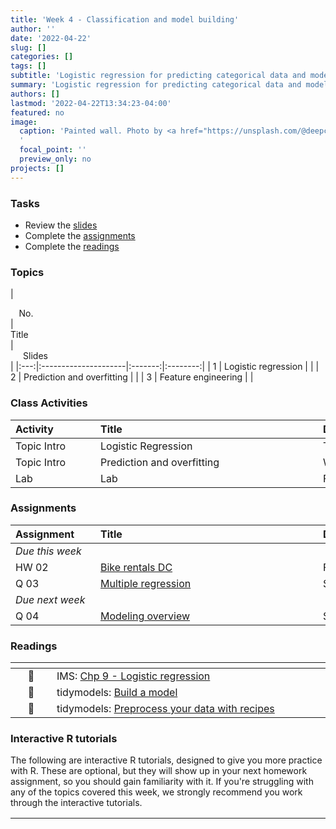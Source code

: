 ```yaml
---
title: 'Week 4 - Classification and model building'
author: ''
date: '2022-04-22'
slug: []
categories: []
tags: []
subtitle: 'Logistic regression for predicting categorical data and model building :construction:'
summary: 'Logistic regression for predicting categorical data and model building.'
authors: []
lastmod: '2022-04-22T13:34:23-04:00'
featured: no
image:
  caption: 'Painted wall. Photo by <a href="https://unsplash.com/@deepcreation?utm_source=unsplash&utm_medium=referral&utm_content=creditCopyText">Deepak Verma</a> on <a href="https://unsplash.com/collections/UvAs0qKEScE/painted-walls?utm_source=unsplash&utm_medium=referral&utm_content=creditCopyText">Unsplash</a>
  '
  focal_point: ''
  preview_only: no
projects: []
---
```



### Tasks

- Review the [slides](/post/04-week/#topics)
- Complete the [assignments](/post/04-week/#assignments)
- Complete the [readings](/post/04-week/#readings)

### Topics

| <div style="width:50px;text-align:center">No.</div> | <div style="width:250px;text-align:left">Title</div> | <div style="width:80px;text-align:center">Slides</div> |
|:---:|:---------------------|:-------:|:--------:|
| 1 | Logistic regression | [<span style='color: #4b5357;'><i class='fas fa-desktop fa-lg'></i></span>](https://laurielbaker.github.io/DCS-210/course-materials/slides/u4-d06-logistic-reg/u4-d06-logistic-reg.html) | 
| 2 | Prediction and overfitting | [<span style='color: #4b5357;'><i class='fas fa-desktop fa-lg'></i></span>](https://laurielbaker.github.io/DCS-210/course-materials/slides/u4-d07-prediction-overfitting/u4-d07-prediction-overfitting.html) |
| 3 | Feature engineering | [<span style='color: #4b5357;'><i class='fas fa-desktop fa-lg'></i></span>](https://laurielbaker.github.io/DCS-210/course-materials/slides/u4-d08-feature-engineering/u4-d08-feature-engineering.html) |

### Class Activities

| <div style="width:120px;text-align:left">Activity</div> | <div style="width:340px;text-align:left">Title</div> | <div style="width:200px;text-align:left">Date</div> |
|:---|:---|:---|
| Topic Intro | Logistic Regression | Tue, 25 Apr |
| Topic Intro | Prediction and overfitting | Wed, 26 Apr |
| Lab | Lab | Fri, 28 Apr |


### Assignments

| <div style="width:120px;text-align:left">Assignment</div> | <div style="width:340px;text-align:left">Title</div> | <div style="width:200px;text-align:left">Due</div> |
|:---|:---|:---|
| *Due this week* | | |
| HW 02 | [Bike rentals DC](https://laurielbaker.github.io/DCS-210/course-materials/hw-instructions/hw-07/hw-07-bike-rentals-dc.html) | Fri, 28 Apr 23:59 EST |
| Q 03 | [Multiple regression](https://laurie-the-student-baker.shinyapps.io/08-modeling-multiple/?_ga=2.118700233.1577573604.1636342271-2093147404.1629402165#section-lending-club) | Sun, 30 Apr, 23:59 EST |
| *Due next week* | | |
| Q 04 | [Modeling overview](https://laurie-the-student-baker.shinyapps.io/09-modeling-overview/#section-questions)  | Sun, 7 May, 23:59 EST |


### Readings 

| <div style="width:50px"></div>  | <div style="width:420px"></div>  |  <div style="width:200px"></div> |
|:---:|:---|:---:|
| :open_book: | IMS: [Chp 9 - Logistic regression](https://openintro-ims.netlify.app/model-logistic.html) | **Required** |
| :page_facing_up: | tidymodels: [Build a model](https://www.tidymodels.org/start/models/) | Optional |
| :page_facing_up: | tidymodels: [Preprocess your data with recipes](https://www.tidymodels.org/start/recipes/) | Optional |


### Interactive R tutorials

The following are interactive R tutorials, designed to give you more practice with R. These are optional, but they will show up in your next homework assignment, so you should gain familiarity with it. If you're struggling with any of the topics covered this week, we strongly recommend you work through the interactive tutorials.

|  <div style="width:480px"></div>  |  <div style="width:200px"></div>  |
|:---|:---|


